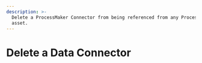 ```yaml
---
description: >-
  Delete a ProcessMaker Connector from being referenced from any ProcessMaker
  asset.
---
```


# Delete a Data Connector

